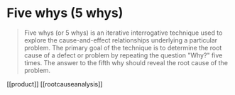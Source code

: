 # Five whys (5 whys)

>Five whys (or 5 whys) is an iterative interrogative technique used to explore the cause-and-effect relationships underlying a particular problem. The primary goal of the technique is to determine the root cause of a defect or problem by repeating the question "Why?" five times. The answer to the fifth why should reveal the root cause of the problem.

[[product]]
[[rootcauseanalysis]]
